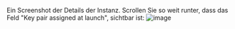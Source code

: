 Ein Screenshot der Details der Instanz. Scrollen Sie so weit runter, dass das Feld "Key pair 
assigned at launch", sichtbar ist:
![image](https://github.com/user-attachments/assets/c33605ac-a3e9-433e-b877-4ddca1aa7819)
